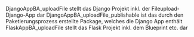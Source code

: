 DjangoAppBA_uploadFile stellt das Django Projekt inkl. der Fileupload-Django-App dar
DjangoAppBA_uploadFile_publishable ist das durch den Paketierungsprozess erstellte Package, welches die Django App enthält
FlaskAppBA_uploadFile stellt das Flask Projekt inkl. dem Blueprint etc. dar
